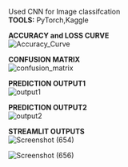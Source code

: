 Used CNN for Image classifcation<br>
<b>TOOLS:</b> PyTorch,Kaggle

<b>ACCURACY and LOSS CURVE</b><br>
![Accuracy_Curve](https://github.com/user-attachments/assets/735e2788-ea93-45d3-86cd-08b53b79f8b0)

<b>CONFUSION MATRIX</b><br>
![confusion_matrix](https://github.com/user-attachments/assets/ac5864d1-ff89-4a88-b546-d6ba1eb3a2a4)

<b>PREDICTION OUTPUT1</b><br>
![output1](https://github.com/user-attachments/assets/b14ff3cd-7da0-4cb4-973f-cd2a9a688461)

<b>PREDICTION OUTPUT2</b><br>
![output2](https://github.com/user-attachments/assets/812c9ed8-491b-4d40-a884-08862ee31280)

<b>STREAMLIT OUTPUTS</b><br>
![Screenshot (654)](https://github.com/user-attachments/assets/10e6480d-17c1-45d1-a279-b25aa5b50f90)

![Screenshot (656)](https://github.com/user-attachments/assets/3d30902a-0ce9-41b2-b471-91c06cf17818)
